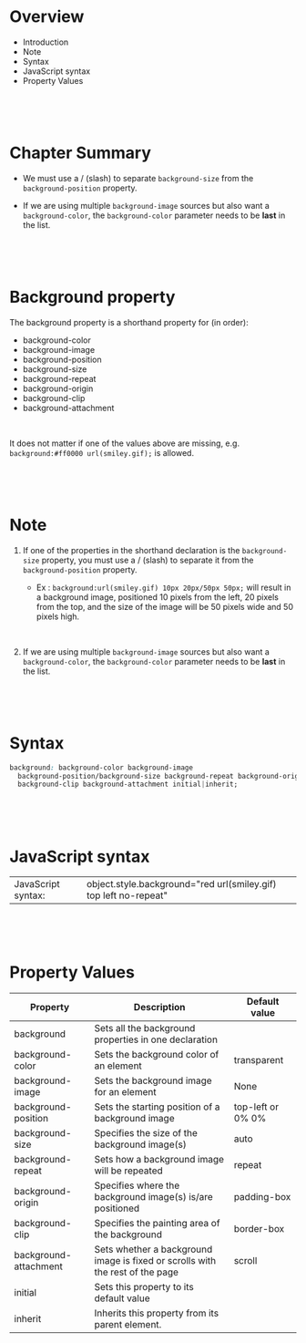 # Overview

- Introduction
- Note
- Syntax
- JavaScript syntax
- Property Values

&nbsp;

&nbsp;

# Chapter Summary

- We must use a / (slash) to separate `background-size` from the `background-position` property.

- If we are using multiple `background-image` sources but also want a `background-color`, the `background-color` parameter needs to be **last** in the list.

&nbsp;

&nbsp;

# Background property

The background property is a shorthand property for (in order):

- background-color
- background-image
- background-position
- background-size
- background-repeat
- background-origin
- background-clip
- background-attachment

&nbsp;

It does not matter if one of the values above are missing, e.g. `background:#ff0000 url(smiley.gif);` is allowed.

&nbsp;

&nbsp;

# Note

1. If one of the properties in the shorthand declaration is the `background-size` property, you must use a / (slash) to separate it from the `background-position` property.

   - Ex : `background:url(smiley.gif) 10px 20px/50px 50px;` will result in a background image, positioned 10 pixels from the left, 20 pixels from the top, and the size of the image will be 50 pixels wide and 50 pixels high.

&nbsp;

2. If we are using multiple `background-image` sources but also want a `background-color`, the `background-color` parameter needs to be **last** in the list.

&nbsp;

&nbsp;

# Syntax

```css
background: background-color background-image
  background-position/background-size background-repeat background-origin
  background-clip background-attachment initial|inherit;
```

&nbsp;

&nbsp;

# JavaScript syntax

|                    |                                                                  |
| ------------------ | ---------------------------------------------------------------- |
| JavaScript syntax: | object.style.background="red url(smiley.gif) top left no-repeat" |

&nbsp;

&nbsp;

# Property Values

| Property              | Description                                                                   | Default value     |
| --------------------- | ----------------------------------------------------------------------------- | ----------------- |
| background            | Sets all the background properties in one declaration                         |
| background-color      | Sets the background color of an element                                       | transparent       |
| background-image      | Sets the background image for an element                                      | None              |
| background-position   | Sets the starting position of a background image                              | top-left or 0% 0% |
| background-size       | Specifies the size of the background image(s)                                 | auto              |
| background-repeat     | Sets how a background image will be repeated                                  | repeat            |
| background-origin     | Specifies where the background image(s) is/are positioned                     | padding-box       |
| background-clip       | Specifies the painting area of the background                                 | border-box        |
| background-attachment | Sets whether a background image is fixed or scrolls with the rest of the page | scroll            |
| initial               | Sets this property to its default value                                       |
| inherit               | Inherits this property from its parent element.                               |
